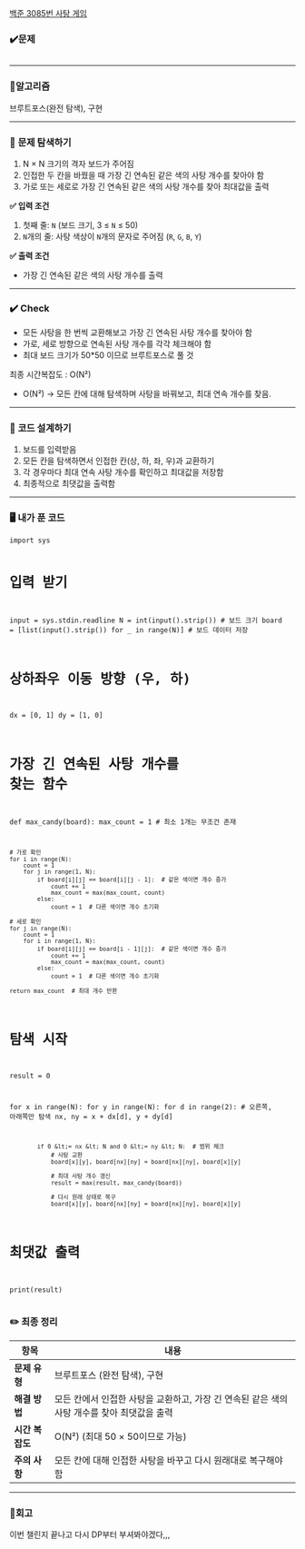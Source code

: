 <p><a href="https://www.acmicpc.net/problem/3085">백준 3085번 사탕 게임</a></p>
<h3 id="✔️문제">✔️<strong>문제</strong></h3>
<p><img alt="" src="https://velog.velcdn.com/images/hyeyun98/post/41a2c56e-bc70-4592-bfc0-cec8ec280782/image.png" /></p>
<hr />
<h3 id="📍알고리즘">📍<strong>알고리즘</strong></h3>
<p>브루트포스(완전 탐색), 구현</p>
<hr />
<h3 id="📌-문제-탐색하기">📌 <strong>문제 탐색하기</strong></h3>
<ol>
<li>N × N 크기의 격자 보드가 주어짐</li>
<li>인접한 두 칸을 바꿨을 때 가장 긴 연속된 같은 색의 사탕 개수를 찾아야 함</li>
<li>가로 또는 세로로 가장 긴 연속된 같은 색의 사탕 개수를 찾아 최대값을 출력</li>
</ol>
<p><strong>✅ 입력 조건</strong></p>
<ol>
<li>첫째 줄: <code>N</code> (보드 크기, 3 ≤ <code>N</code> ≤ 50)</li>
<li><code>N</code>개의 줄: 사탕 색상이 <code>N</code>개의 문자로 주어짐 (<code>R</code>, <code>G</code>, <code>B</code>, <code>Y</code>)</li>
</ol>
<p><strong>✅ 출력 조건</strong></p>
<ul>
<li>가장 긴 연속된 같은 색의 사탕 개수를 출력</li>
</ul>
<hr />
<h3 id="✔️-check">✔️ <strong>Check</strong></h3>
<ul>
<li>모든 사탕을 한 번씩 교환해보고 가장 긴 연속된 사탕 개수를 찾아야 함</li>
<li>가로, 세로 방향으로 연속된 사탕 개수를 각각 체크해야 함</li>
<li>최대 보드 크기가 50*50 이므로 브루트포스로 풀 것</li>
</ul>
<p>최종 시간복잡도 : O(N²)</p>
<ul>
<li>O(N²) → 모든 칸에 대해 탐색하며 사탕을 바꿔보고, 최대 연속 개수를 찾음.</li>
</ul>
<hr />
<h3 id="📌-코드-설계하기">📌 <strong>코드 설계하기</strong></h3>
<ol>
<li>보드를 입력받음</li>
<li>모든 칸을 탐색하면서 인접한 칸(상, 하, 좌, 우)과 교환하기</li>
<li>각 경우마다 최대 연속 사탕 개수를 확인하고 최대값을 저장함</li>
<li>최종적으로 최댓값을 출력함</li>
</ol>
<hr />
<h3 id="🖥️-내가-푼-코드">🖥️ <strong>내가 푼 코드</strong></h3>
<pre><code class="language-python">import sys

# 입력 받기
input = sys.stdin.readline
N = int(input().strip())  # 보드 크기
board = [list(input().strip()) for _ in range(N)]  # 보드 데이터 저장

# 상하좌우 이동 방향 (우, 하)
dx = [0, 1]
dy = [1, 0]

# 가장 긴 연속된 사탕 개수를 찾는 함수
def max_candy(board):
    max_count = 1  # 최소 1개는 무조건 존재

    # 가로 확인
    for i in range(N):
        count = 1
        for j in range(1, N):
            if board[i][j] == board[i][j - 1]:  # 같은 색이면 개수 증가
                count += 1
                max_count = max(max_count, count)
            else:
                count = 1  # 다른 색이면 개수 초기화

    # 세로 확인
    for j in range(N):
        count = 1
        for i in range(1, N):
            if board[i][j] == board[i - 1][j]:  # 같은 색이면 개수 증가
                count += 1
                max_count = max(max_count, count)
            else:
                count = 1  # 다른 색이면 개수 초기화

    return max_count  # 최대 개수 반환

# 탐색 시작
result = 0

for x in range(N):
    for y in range(N):
        for d in range(2):  # 오른쪽, 아래쪽만 탐색
            nx, ny = x + dx[d], y + dy[d]

            if 0 &lt;= nx &lt; N and 0 &lt;= ny &lt; N:  # 범위 체크
                # 사탕 교환
                board[x][y], board[nx][ny] = board[nx][ny], board[x][y]

                # 최대 사탕 개수 갱신
                result = max(result, max_candy(board))

                # 다시 원래 상태로 복구
                board[x][y], board[nx][ny] = board[nx][ny], board[x][y]

# 최댓값 출력
print(result)
</code></pre>
<h3 id="✏️-최종-정리">✏️ 최종 정리</h3>
<table>
<thead>
<tr>
<th>항목</th>
<th>내용</th>
</tr>
</thead>
<tbody><tr>
<td><strong>문제 유형</strong></td>
<td>브루트포스 (완전 탐색), 구현</td>
</tr>
<tr>
<td><strong>해결 방법</strong></td>
<td>모든 칸에서 인접한 사탕을 교환하고, 가장 긴 연속된 같은 색의 사탕 개수를 찾아 최댓값을 출력</td>
</tr>
<tr>
<td><strong>시간 복잡도</strong></td>
<td>O(N²) (최대 50 × 50이므로 가능)</td>
</tr>
<tr>
<td><strong>주의 사항</strong></td>
<td>모든 칸에 대해 인접한 사탕을 바꾸고 다시 원래대로 복구해야 함</td>
</tr>
</tbody></table>
<hr />
<h3 id="📌회고">📌회고</h3>
<p>이번 챌린지 끝나고 다시 DP부터 부셔봐야겠다,,,</p>